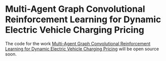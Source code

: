 # Multi-Agent Graph Convolutional Reinforcement Learning for Dynamic Electric Vehicle Charging Pricing
The code for the work [Multi-Agent Graph Convolutional Reinforcement Learning for Dynamic Electric Vehicle Charging Pricing](https://dl.acm.org/doi/abs/10.1145/3534678.3539416) will be open source soon.  
